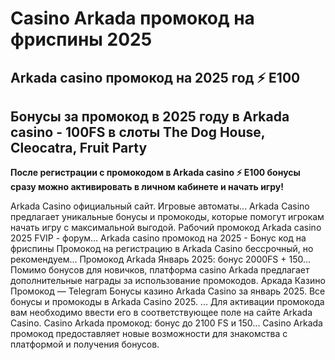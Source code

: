 # Casino Arkada промокод на фриспины 2025

## Arkada casino промокод на 2025 год ⚡️ E100

## Бонусы за промокод в 2025 году в Arkada casino - 100FS в слоты The Dog House, Cleocatra, Fruit Party

**После регистрации с промокодом в Arkada casino ⚡️ E100 бонусы сразу можно активировать в личном кабинете и начать игру!**


Arkada Casino официальный сайт. Игровые автоматы...
Arkada Casino предлагает уникальные бонусы и промокоды, которые помогут игрокам начать игру с максимальной выгодой.
Рабочий промокод Arkada casino 2025 FVIP - форум...
Arkada casino промокод на 2025 - Бонус код на фриспины Промокод на регистрацию в Arkada Casino бессрочный, но рекомендуем...
Промокод Arkada Январь 2025: бонус 2000FS + 150...
Помимо бонусов для новичков, платформа casino Arkada предлагает дополнительные награды за использование промокодов.
Аркада Казино Промокод — Telegram
Бонусы казино Arkada Casino за январь 2025.
Все бонусы и промокоды в Arkada Casino 2025. ... Для активации промокода вам необходимо ввести его в соответствующее поле на сайте Arkada Casino.
Casino Arkada промокод: бонус до 2100 FS и 150...
Casino Arkada промокод предоставляет новые возможности для знакомства с платформой и получения бонусов.

